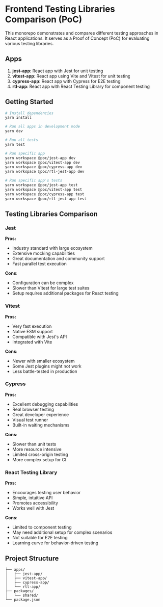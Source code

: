 # Frontend Testing Libraries Comparison (PoC)

This monorepo demonstrates and compares different testing approaches in React applications. It serves as a Proof of Concept (PoC) for evaluating various testing libraries.

## Apps

1. **jest-app**: React app with Jest for unit testing
2. **vitest-app**: React app using Vite and Vitest for unit testing
3. **cypress-app**: React app with Cypress for E2E testing
4. **rtl-app**: React app with React Testing Library for component testing

## Getting Started

```bash
# Install dependencies
yarn install

# Run all apps in development mode
yarn dev

# Run all tests
yarn test

# Run specific app
yarn workspace @poc/jest-app dev
yarn workspace @poc/vitest-app dev
yarn workspace @poc/cypress-app dev
yarn workspace @poc/rtl-jest-app dev

# Run specific app's tests
yarn workspace @poc/jest-app test
yarn workspace @poc/vitest-app test
yarn workspace @poc/cypress-app test
yarn workspace @poc/rtl-jest-app test
```

## Testing Libraries Comparison

### Jest
**Pros:**
- Industry standard with large ecosystem
- Extensive mocking capabilities
- Great documentation and community support
- Fast parallel test execution

**Cons:**
- Configuration can be complex
- Slower than Vitest for large test suites
- Setup requires additional packages for React testing

### Vitest
**Pros:**
- Very fast execution
- Native ESM support
- Compatible with Jest's API
- Integrated with Vite

**Cons:**
- Newer with smaller ecosystem
- Some Jest plugins might not work
- Less battle-tested in production

### Cypress
**Pros:**
- Excellent debugging capabilities
- Real browser testing
- Great developer experience
- Visual test runner
- Built-in waiting mechanisms

**Cons:**
- Slower than unit tests
- More resource intensive
- Limited cross-origin testing
- More complex setup for CI

### React Testing Library
**Pros:**
- Encourages testing user behavior
- Simple, intuitive API
- Promotes accessibility
- Works well with Jest

**Cons:**
- Limited to component testing
- May need additional setup for complex scenarios
- Not suitable for E2E testing
- Learning curve for behavior-driven testing

## Project Structure

```
├── apps/
│   ├── jest-app/
│   ├── vitest-app/
│   ├── cypress-app/
│   └── rtl-app/
├── packages/
│   └── shared/
└── package.json
```